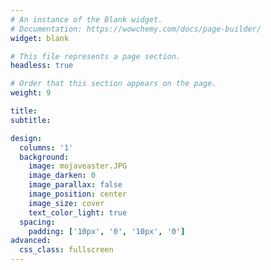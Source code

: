 ```yaml
---
# An instance of the Blank widget.
# Documentation: https://wowchemy.com/docs/page-builder/
widget: blank

# This file represents a page section.
headless: true

# Order that this section appears on the page.
weight: 9

title:
subtitle:

design:
  columns: '1'
  background:
    image: mojaveaster.JPG
    image_darken: 0
    image_parallax: false
    image_position: center
    image_size: cover
    text_color_light: true
  spacing:
    padding: ['10px', '0', '10px', '0']
advanced:
  css_class: fullscreen
---
```

